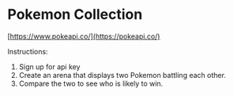 # Pokemon Collection

[https://www.pokeapi.co/](https://pokeapi.co/)

Instructions:

1. Sign up for api key
2. Create an arena that displays two Pokemon battling each other.
3. Compare the two to see who is likely to win.
